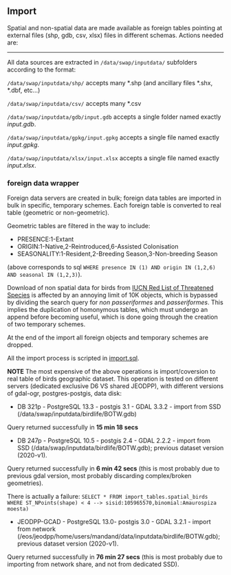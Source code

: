 ## Import

Spatial and non-spatial data are made available as foreign tables pointing at external files (shp, gdb, csv, xlsx) files in different schemas. Actions needed are:

---
All data sources are extracted in `/data/swap/inputdata/` subfolders according to the format:

`/data/swap/inputdata/shp/` accepts many \*.shp (and ancillary files \*.shx, \*.dbf, etc...)

`/data/swap/inputdata/csv/` accepts many \*.csv

`/data/swap/inputdata/gdb/input.gdb` accepts a single folder named exactly _input.gdb_.

`/data/swap/inputdata/gpkg/input.gpkg` accepts a single file named exactly _input.gpkg_.

`/data/swap/inputdata/xlsx/input.xlsx` accepts a single file named exactly _input.xlsx_.

### foreign data wrapper
Foreign data servers are created in bulk; foreign data tables are imported in bulk in specific, temporary schemes.
Each foreign table is converted to real table (geometric or non-geometric).

Geometric tables are filtered in the way to include:
+  PRESENCE:1-Extant
+  ORIGIN:1-Native,2-Reintroduced,6-Assisted Colonisation
+  SEASONALITY:1-Resident,2-Breeding Season,3-Non-breeding Season

(above corresponds to sql `WHERE presence IN (1) AND origin IN (1,2,6) AND seasonal IN (1,2,3)`).

Download of non spatial data for birds from [IUCN Red List of Threatened Species](https://www.iucnredlist.org/search) is affected by an annoying limit of 10K objects, which is bypassed by dividing the search query for _non passeriformes_ and _passeriformes_. This implies the duplication of homonymous tables, which must undergo an append before becoming useful, which is done going through the creation of two temporary schemes.

At the end of the import all foreign objects and temporary schemes are dropped.

All the import process is scripted in [import.sql](./import.sql).

**NOTE** The most expensive of the above operations is import/coversion to real table of birds geographic dataset. This operation is tested on different servers (dedicated exclusive D6 VS shared JEODPP), with different versions of gdal-ogr, postgres-postgis, data disk:

+  DB 321p - PostgreSQL 13.3 - postgis 3.1 - GDAL 3.3.2 - import from SSD (/data/swap/inputdata/birdlife/BOTW.gdb)

Query returned successfully in **15 min 18 secs**

+  DB 247p - PostgreSQL 10.5 - postgis 2.4 - GDAL 2.2.2 - import from SSD (/data/swap/inputdata/birdlife/BOTW.gdb); previous dataset version (2020-v1).

Query returned successfully in **6 min 42 secs** (this is most probably due to previous gdal version, most probably discarding complex/broken geometries).

There is actually a failure: `SELECT * FROM import_tables.spatial_birds WHERE ST_NPoints(shape) < 4 --> sisid:105965570,binomial:Amaurospiza moesta)`

+  JEODPP-GCAD - PostgreSQL 13.0- postgis 3.0 - GDAL 3.2.1 - import from network (/eos/jeodpp/home/users/mandand/data/inputdata/birdlife/BOTW.gdb); previous dataset version (2020-v1).

Query returned successfully in **76 min 27 secs** (this is most probably due to importing from network share, and not from dedicated SSD).
